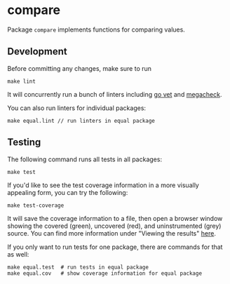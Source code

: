 # compare

Package `compare` implements functions for comparing values.

## Development

Before committing any changes, make sure to run

    make lint

It will concurrently run a bunch of linters including [go vet](https://golang.org/cmd/vet/) and [megacheck](https://github.com/dominikh/go-tools/tree/master/cmd/megacheck).

You can also run linters for individual packages:

    make equal.lint // run linters in equal package

## Testing

The following command runs all tests in all packages:

    make test

If you'd like to see the test coverage information in a more visually appealing form, you can try the following:

    make test-coverage

It will save the coverage information to a file, then open a browser window showing the covered (green), uncovered (red), and uninstrumented (grey) source. You can find more information under "Viewing the results" [here](https://blog.golang.org/cover).

If you only want to run tests for one package, there are commands for that as well:

    make equal.test  # run tests in equal package
    make equal.cov   # show coverage information for equal package
